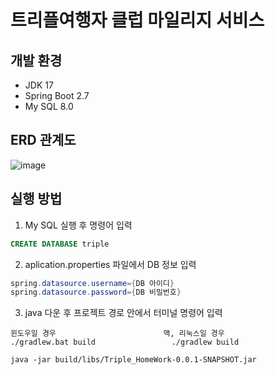 # 트리플여행자 클럽 마일리지 서비스
## 개발 환경
- JDK 17
- Spring Boot 2.7
- My SQL 8.0

## ERD 관계도
![image](https://user-images.githubusercontent.com/64072136/175466471-b45039ce-5dfb-4426-b984-89876de76b78.png)

## 실행 방법
1. My SQL 실행 후 명령어 입력
```sql
CREATE DATABASE triple
```
2. aplication.properties 파일에서 DB 정보 입력
```java
spring.datasource.username={DB 아이디}
spring.datasource.password={DB 비밀번호}
```
3. java 다운 후 프로젝트 경로 안에서 터미널 명령어 입력
```
윈도우일 경우                        맥, 리눅스일 경우
./gradlew.bat build                 ./gradlew build

java -jar build/libs/Triple_HomeWork-0.0.1-SNAPSHOT.jar 
```
